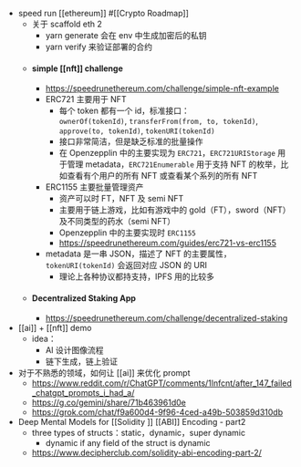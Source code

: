 - speed run [[ethereum]] #[[Crypto Roadmap]]
	- 关于 scaffold eth 2
		- yarn generate 会在 env 中生成加密后的私钥
		- yarn verify 来验证部署的合约
	- #### simple [[nft]] challenge
		- https://speedrunethereum.com/challenge/simple-nft-example
		- ERC721 主要用于 NFT
			- 每个 token 都有一个 id，标准接口：`ownerOf(tokenId)`, `transferFrom(from, to, tokenId)`, `approve(to, tokenId)`, `tokenURI(tokenId)`
			- 接口非常简洁，但是缺乏标准的批量操作
			- 在 Openzepplin 中的主要实现为 `ERC721`，`ERC721URIStorage` 用于管理 metadata，`ERC721Enumerable` 用于支持 NFT 的枚举，比如查看有个用户的所有 NFT 或查看某个系列的所有 NFT
		- ERC1155 主要批量管理资产
			- 资产可以时 FT，NFT 及 semi NFT
			- 主要用于链上游戏，比如有游戏中的 gold（FT），sword（NFT）及不同类型的药水（semi NFT）
			- Openzepplin 中的主要实现时 `ERC1155`
			- https://speedrunethereum.com/guides/erc721-vs-erc1155
		- metadata 是一串 JSON，描述了 NFT 的主要属性，`tokenURI(tokenId)` 会返回对应 JSON 的 URI
			- 理论上各种协议都持支持，IPFS 用的比较多
	- #### Decentralized Staking App
		- https://speedrunethereum.com/challenge/decentralized-staking
- [[ai]] + [[nft]] demo
	- idea：
		- AI 设计图像流程
		- 链下生成，链上验证
- 对于不熟悉的领域，如何让 [[ai]] 来优化 prompt
	- https://www.reddit.com/r/ChatGPT/comments/1lnfcnt/after_147_failed_chatgpt_prompts_i_had_a/
	- https://g.co/gemini/share/71b463961d0e
	- https://grok.com/chat/f9a600d4-9f96-4ced-a49b-503859d310db
- Deep Mental Models for [[Solidity ]] [[ABI]] Encoding - part2
	- three types of structs：static，dynamic，super dynamic
		- dynamic if any field of the struct is dynamic
	- https://www.decipherclub.com/solidity-abi-encoding-part-2/